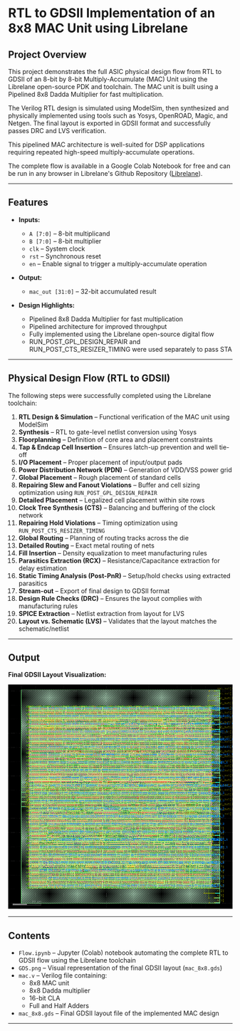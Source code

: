# RTL to GDSII Implementation of an 8x8 MAC Unit using Librelane

## Project Overview

This project demonstrates the full ASIC physical design flow from RTL to GDSII of an 8-bit by 8-bit Multiply-Accumulate (MAC) Unit using the Librelane open-source PDK and toolchain. The MAC unit is built using a Pipelined 8x8 Dadda Multiplier for fast multiplication.

The Verilog RTL design is simulated using ModelSim, then synthesized and physically implemented using tools such as Yosys, OpenROAD, Magic, and Netgen. The final layout is exported in GDSII format and successfully passes DRC and LVS verification.

This pipelined MAC architecture is well-suited for DSP applications requiring repeated high-speed multiply-accumulate operations.

The complete flow is available in a Google Colab Notebook for free and can be run in any browser in Librelane's Github Repository ([Librelane](https://github.com/librelane/librelane)).

---

## Features

- **Inputs:**  
  - `A [7:0]` – 8-bit multiplicand  
  - `B [7:0]` – 8-bit multiplier  
  - `clk` – System clock  
  - `rst` – Synchronous reset  
  - `en` – Enable signal to trigger a multiply-accumulate operation

- **Output:**  
  - `mac_out [31:0]` – 32-bit accumulated result

- **Design Highlights:**
  - Pipelined 8x8 Dadda Multiplier for fast multiplication  
  - Pipelined architecture for improved throughput  
  - Fully implemented using the Librelane open-source digital flow
  - RUN_POST_GPL_DESIGN_REPAIR and RUN_POST_CTS_RESIZER_TIMING were used separately to pass STA

---

## Physical Design Flow (RTL to GDSII)

The following steps were successfully completed using the Librelane toolchain:

1. **RTL Design & Simulation** – Functional verification of the MAC unit using ModelSim  
2. **Synthesis** – RTL to gate-level netlist conversion using Yosys  
3. **Floorplanning** – Definition of core area and placement constraints  
4. **Tap & Endcap Cell Insertion** – Ensures latch-up prevention and well tie-off  
5. **I/O Placement** – Proper placement of input/output pads  
6. **Power Distribution Network (PDN)** – Generation of VDD/VSS power grid  
7. **Global Placement** – Rough placement of standard cells  
8. **Repairing Slew and Fanout Violations** – Buffer and cell sizing optimization using `RUN_POST_GPL_DESIGN_REPAIR`  
9. **Detailed Placement** – Legalized cell placement within site rows  
10. **Clock Tree Synthesis (CTS)** – Balancing and buffering of the clock network  
11. **Repairing Hold Violations** – Timing optimization using `RUN_POST_CTS_RESIZER_TIMING`  
12. **Global Routing** – Planning of routing tracks across the die  
13. **Detailed Routing** – Exact metal routing of nets  
14. **Fill Insertion** – Density equalization to meet manufacturing rules  
15. **Parasitics Extraction (RCX)** – Resistance/Capacitance extraction for delay estimation  
16. **Static Timing Analysis (Post-PnR)** – Setup/hold checks using extracted parasitics  
17. **Stream-out** – Export of final design to GDSII format  
18. **Design Rule Checks (DRC)** – Ensures the layout complies with manufacturing rules  
19. **SPICE Extraction** – Netlist extraction from layout for LVS  
20. **Layout vs. Schematic (LVS)** – Validates that the layout matches the schematic/netlist 

---

## Output

**Final GDSII Layout Visualization:**

![Final GDSII Layout](GDS.png)

---

## Contents

- `Flow.ipynb` – Jupyter (Colab) notebook automating the complete RTL to GDSII flow using the Librelane toolchain  
- `GDS.png` – Visual representation of the final GDSII layout (`mac_8x8.gds`)  
- `mac.v` – Verilog file containing:
  - 8x8 MAC unit  
  - 8x8 Dadda multiplier  
  - 16-bit CLA  
  - Full and Half Adders  
- `mac_8x8.gds` – Final GDSII layout file of the implemented MAC design  

---
